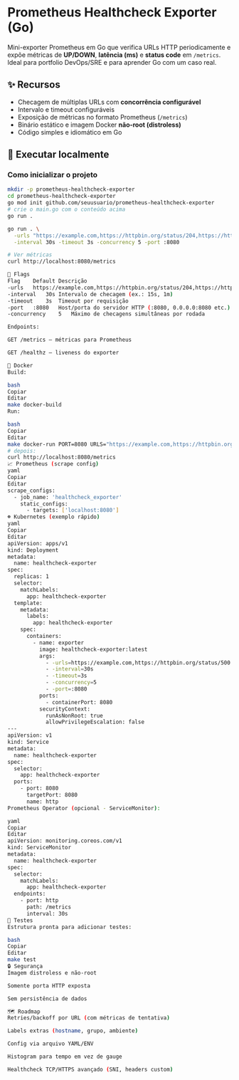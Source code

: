 # Prometheus Healthcheck Exporter (Go)

Mini-exporter Prometheus em Go que verifica URLs HTTP periodicamente e expõe métricas de **UP/DOWN**, **latência (ms)** e **status code** em `/metrics`. Ideal para portfolio DevOps/SRE e para aprender Go com um caso real.

## ✨ Recursos
- Checagem de múltiplas URLs com **concorrência configurável**
- Intervalo e timeout configuráveis
- Exposição de métricas no formato Prometheus (`/metrics`)
- Binário estático e imagem Docker **não-root (distroless)**
- Código simples e idiomático em Go

## 🚀 Executar localmente

### Como inicializar o projeto

```bash
mkdir -p prometheus-healthcheck-exporter
cd prometheus-healthcheck-exporter
go mod init github.com/seuusuario/prometheus-healthcheck-exporter
# crie o main.go com o conteúdo acima
go run .
```

```bash
go run . \
  -urls "https://example.com,https://httpbin.org/status/204,https://httpbin.org/status/500" \
  -interval 30s -timeout 3s -concurrency 5 -port :8080

# Ver métricas
curl http://localhost:8080/metrics

🔧 Flags
Flag	Default	Descrição
-urls	https://example.com,https://httpbin.org/status/204,https://httpbin.org/status/500	Lista de URLs separadas por vírgula
-interval	30s	Intervalo de checagem (ex.: 15s, 1m)
-timeout	3s	Timeout por requisição
-port	:8080	Host/porta do servidor HTTP (:8080, 0.0.0.0:8080 etc.)
-concurrency	5	Máximo de checagens simultâneas por rodada

Endpoints:

GET /metrics — métricas para Prometheus

GET /healthz — liveness do exporter

🐳 Docker
Build:

bash
Copiar
Editar
make docker-build
Run:

bash
Copiar
Editar
make docker-run PORT=8080 URLS="https://example.com,https://httpbin.org/status/500" INTERVAL=15s TIMEOUT=2s CONCURRENCY=5
# depois:
curl http://localhost:8080/metrics
📈 Prometheus (scrape config)
yaml
Copiar
Editar
scrape_configs:
  - job_name: 'healthcheck_exporter'
    static_configs:
      - targets: ['localhost:8080']
☸️ Kubernetes (exemplo rápido)
yaml
Copiar
Editar
apiVersion: apps/v1
kind: Deployment
metadata:
  name: healthcheck-exporter
spec:
  replicas: 1
  selector:
    matchLabels:
      app: healthcheck-exporter
  template:
    metadata:
      labels:
        app: healthcheck-exporter
    spec:
      containers:
        - name: exporter
          image: healthcheck-exporter:latest
          args:
            - -urls=https://example.com,https://httpbin.org/status/500
            - -interval=30s
            - -timeout=3s
            - -concurrency=5
            - -port=:8080
          ports:
            - containerPort: 8080
          securityContext:
            runAsNonRoot: true
            allowPrivilegeEscalation: false
---
apiVersion: v1
kind: Service
metadata:
  name: healthcheck-exporter
spec:
  selector:
    app: healthcheck-exporter
  ports:
    - port: 8080
      targetPort: 8080
      name: http
Prometheus Operator (opcional - ServiceMonitor):

yaml
Copiar
Editar
apiVersion: monitoring.coreos.com/v1
kind: ServiceMonitor
metadata:
  name: healthcheck-exporter
spec:
  selector:
    matchLabels:
      app: healthcheck-exporter
  endpoints:
    - port: http
      path: /metrics
      interval: 30s
🧪 Testes
Estrutura pronta para adicionar testes:

bash
Copiar
Editar
make test
🔒 Segurança
Imagem distroless e não-root

Somente porta HTTP exposta

Sem persistência de dados

🗺️ Roadmap
Retries/backoff por URL (com métricas de tentativa)

Labels extras (hostname, grupo, ambiente)

Config via arquivo YAML/ENV

Histogram para tempo em vez de gauge

Healthcheck TCP/HTTPS avançado (SNI, headers custom)